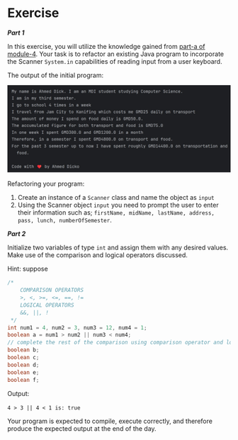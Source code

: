 # Exercise

***Part 1***

In this exercise, you will utilize the knowledge gained from [part-a of module-4](). Your task is to refactor an existing Java program to incorporate the Scanner `System.in` capabilities of reading input from a user keyboard.

The output of the initial program:

<img src="/assets/student-expense-tracker/ex.jpg" />

Refactoring your program:

1. Create an instance of a `Scanner` class and name the object as `input`
2. Using the Scanner object `input` you need to prompt the user to enter their information such as; `firstName, midName, lastName, address, pass, lunch, numberOfSemester`.



***Part 2***

Initialize two variables of type `int` and assign them with any desired values. Make use of the comparison and logical operators discussed.

Hint: suppose 

```java
/*
    COMPARISON OPERATORS
    >, <, >=, <=, ==, !=
    LOGICAL OPERATORS
    &&, ||, !
 */
int num1 = 4, num2 = 3, num3 = 12, num4 = 1;
boolean a = num1 > num2 || num3 < num4;
// complete the rest of the comparison using comparison operator and logical operators as seen above
boolean b;
boolean c;
boolean d;
boolean e;
boolean f;
```

Output:

 `4 > 3 || 4 < 1 is: true` 

Your program is expected to compile, execute correctly, and therefore produce the expected output at the end of the day.

